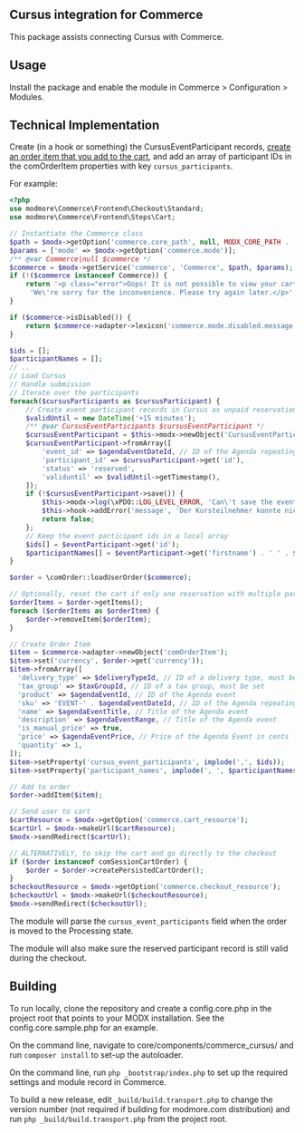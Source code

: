 Cursus integration for Commerce
-------------------------------

This package assists connecting Cursus with Commerce.

## Usage

Install the package and enable the module in Commerce > Configuration > Modules.

## Technical Implementation

Create (in a hook or something) the CursusEventParticipant records, [create an order item that you add to the cart](https://forum.modmore.com/t/extending-comorderitem-adding-custom-products-to-cart/1187/5?u=mhamstra), and add an array of participant IDs in the comOrderItem properties with key `cursus_participants`.

For example:

``` php
<?php
use modmore\Commerce\Frontend\Checkout\Standard;
use modmore\Commerce\Frontend\Steps\Cart;

// Instantiate the Commerce class
$path = $modx->getOption('commerce.core_path', null, MODX_CORE_PATH . 'components/commerce/') . 'model/commerce/';
$params = ['mode' => $modx->getOption('commerce.mode')];
/** @var Commerce|null $commerce */
$commerce = $modx->getService('commerce', 'Commerce', $path, $params);
if (!($commerce instanceof Commerce)) {
    return '<p class="error">Oops! It is not possible to view your cart currently.' +
     'We\'re sorry for the inconvenience. Please try again later.</p>';
}

if ($commerce->isDisabled()) {
    return $commerce->adapter->lexicon('commerce.mode.disabled.message');
}

$ids = [];
$participantNames = [];
// ..
// Load Cursus
// Handle submission
// Iterate over the participants
foreach($cursusParticipants as $cursusParticipant) {
    // Create event participant records in Cursus as unpaid reservation valid the next 15 minutes.
    $validUntil = new DateTime('+15 minutes');
    /** @var CursusEventParticipants $cursusEventParticipant */
    $cursusEventParticipant = $this->modx->newObject('CursusEventParticipants');
    $cursusEventParticipant->fromArray([
        'event_id' => $agendaEventDateId, // ID of the Agenda repeating event
        'participant_id' => $cursusParticipant->get('id'),
        'status' => 'reserved',
        'validuntil' => $validUntil->getTimestamp(),
    ]);
    if (!$cursusEventParticipant->save()) {
        $this->modx->log(\xPDO::LOG_LEVEL_ERROR, 'Can\'t save the event participant!');
        $this->hook->addError('message', 'Der Kursteilnehmer konnte nicht gespeichert werden!');
        return false;
    };
    // Keep the event participant ids in a local array
    $ids[] = $eventParticipant->get('id');
    $participantNames[] = $eventParticipant->get('firstname') . ' ' . $eventParticipant->get('name')
}

$order = \comOrder::loadUserOrder($commerce);

// Optionally, reset the cart if only one reservation with multiple participants can be taken per order
$orderItems = $order->getItems();
foreach ($orderItems as $orderItem) {
    $order->removeItem($orderItem);
}

// Create Order Item
$item = $commerce->adapter->newObject('comOrderItem');
$item->set('currency', $order->get('currency'));
$item->fromArray([
  'delivery_type' => $deliveryTypeId, // ID of a delivery type, must be set
  'tax_group' => $taxGroupId, // ID of a tax group, must be set
  'product' => $agendaEventId, // ID of the Agenda event
  'sku' => 'EVENT-' . $agendaEventDateId, // ID of the Agenda repeating event
  'name' => $agendaEventTitle, // Title of the Agenda event
  'description' => $agendaEventRange, // Title of the Agenda event
  'is_manual_price' => true,
  'price' => $agendaEventPrice, // Price of the Agenda Event in cents
  'quantity' => 1,
]);
$item->setProperty('cursus_event_participants', implode(',', $ids));
$item->setProperty('participant_names', implode(', ', $participantNames));

// Add to order
$order->addItem($item);

// Send user to cart
$cartResource = $modx->getOption('commerce.cart_resource');
$cartUrl = $modx->makeUrl($cartResource);
$modx->sendRedirect($cartUrl);

// ALTERNATIVELY, to skip the cart and go directly to the checkout
if ($order instanceof comSessionCartOrder) {
    $order = $order->createPersistedCartOrder();
}
$checkoutResource = $modx->getOption('commerce.checkout_resource');
$checkoutUrl = $modx->makeUrl($checkoutResource);
$modx->sendRedirect($checkoutUrl);
```

The module will parse the `cursus_event_participants` field when the order is moved to the Processing state.

The module will also make sure the reserved participant record is still valid during the checkout.

## Building

To run locally, clone the repository and create a config.core.php in the project root that points to your MODX installation. See the config.core.sample.php for an example.

On the command line, navigate to core/components/commerce_cursus/ and run `composer install` to set-up the autoloader.

On the command line, run `php _bootstrap/index.php` to set up the required settings and module record in Commerce.

To build a new release, edit `_build/build.transport.php` to change the version number (not required if building for modmore.com distribution) and run `php _build/build.transport.php` from the project root.


